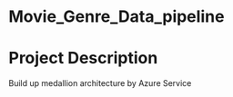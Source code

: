 # Movie_Genre_Data_pipeline

# Project Description
Build up medallion architecture by Azure Service

